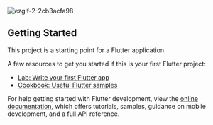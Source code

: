 ![ezgif-2-2cb3acfa98](https://github.com/rafaelabou1999/rachaconta-dankicode/assets/120579642/390bcf2a-217a-4210-b770-f3c7f7ed7283)

## Getting Started

This project is a starting point for a Flutter application.

A few resources to get you started if this is your first Flutter project:

- [Lab: Write your first Flutter app](https://docs.flutter.dev/get-started/codelab)
- [Cookbook: Useful Flutter samples](https://docs.flutter.dev/cookbook)

For help getting started with Flutter development, view the
[online documentation](https://docs.flutter.dev/), which offers tutorials,
samples, guidance on mobile development, and a full API reference.
